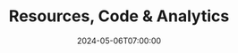 ---
title: "Resources, Code & Analytics"
layout: "list"
date: 2024-05-06T07:00:00
description: "Here you will find a bunch of code, resources and projects I am working on."
draft: false
labels: ""
slug: "resources"
---